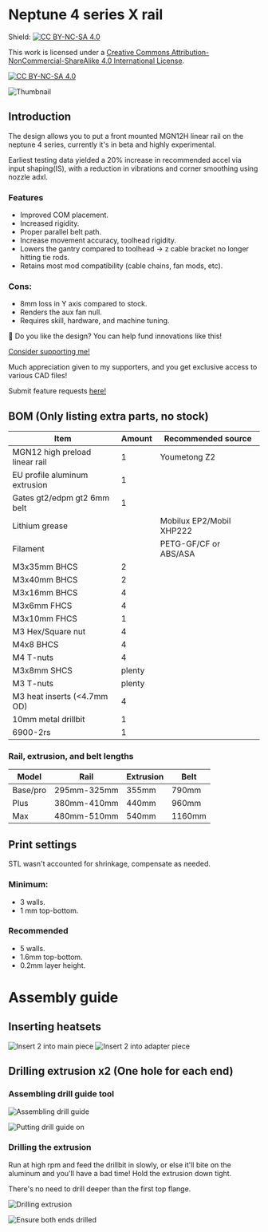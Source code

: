 # Neptune 4 series X rail

Shield: [![CC BY-NC-SA 4.0][cc-by-nc-sa-shield]][cc-by-nc-sa]

This work is licensed under a
[Creative Commons Attribution-NonCommercial-ShareAlike 4.0 International License][cc-by-nc-sa].

[![CC BY-NC-SA 4.0][cc-by-nc-sa-image]][cc-by-nc-sa]

[cc-by-nc-sa]: http://creativecommons.org/licenses/by-nc-sa/4.0/
[cc-by-nc-sa-image]: https://licensebuttons.net/l/by-nc-sa/4.0/88x31.png
[cc-by-nc-sa-shield]: https://img.shields.io/badge/License-CC%20BY--NC--SA%204.0-lightgrey.svg

![Thumbnail](Images/Thumbnail.png)

## Introduction

The design allows you to put a front mounted MGN12H linear rail on the neptune 4 series, currently it's in beta and highly experimental.

Earliest testing data yielded a 20% increase in recommended accel via input shaping(IS), with a reduction in vibrations and corner smoothing using nozzle adxl.

### Features
- Improved COM placement.
- Increased rigidity.
- Proper parallel belt path.
- Increase movement accuracy, toolhead rigidity.
- Lowers the gantry compared to toolhead -> z cable bracket no longer hitting tie rods.
- Retains most mod compatibility (cable chains, fan mods, etc).
### Cons:
- 8mm loss in Y axis compared to stock.
- Renders the aux fan null.
- Requires skill, hardware, and machine tuning.

🤩 Do you like the design? You can help fund innovations like this!

[Consider supporting me!](https://buymeacoffee.com/silencedfrost)

Much appreciation given to my supporters, and you get exclusive access to various CAD files!

Submit feature requests [here!](https://trello.com/b/vacGVoLQ/cad-modelling-requests)

## BOM (Only listing extra parts, no stock)

|Item                          |Amount|Recommended source      |
|------------------------------|------|------------------------|
|MGN12 high preload linear rail|1     |Youmetong Z2            |
|EU profile aluminum extrusion |1     |                        |
|Gates gt2/edpm gt2 6mm belt   |1     |                        |
|Lithium grease                |      |Mobilux EP2/Mobil XHP222|
|Filament                      |      |PETG-GF/CF or ABS/ASA   |
|M3x35mm BHCS                  |2     |                        |
|M3x40mm BHCS                  |2     |                        |
|M3x16mm BHCS                  |4     |                        |
|M3x6mm FHCS                   |4     |                        |
|M3x10mm FHCS                  |1     |                        |
|M3 Hex/Square nut             |4     |                        |
|M4x8 BHCS                     |4     |                        |
|M4 T-nuts                     |4     |                        |
|M3x8mm SHCS                   |plenty|                        |
|M3 T-nuts                     |plenty|                        |
|M3 heat inserts (<4.7mm OD)   |4     |                        |
|10mm metal drillbit           |1     |                        |
|6900-2rs                      |1     |                        |

### Rail, extrusion, and belt lengths

|Model   |Rail       |Extrusion       |Belt  |
|--------|-----------|----------------|------|
|Base/pro|295mm-325mm|355mm           |790mm |
|Plus    |380mm-410mm|440mm           |960mm |
|Max     |480mm-510mm|540mm           |1160mm|

## Print settings

STL wasn't accounted for shrinkage, compensate as needed.

### Minimum:
- 3 walls.
- 1 mm top-bottom.
### Recommended
- 5 walls.
- 1.6mm top-bottom.
- 0.2mm layer height.

# Assembly guide

## Inserting heatsets

![Insert 2 into main piece](Images/Main%20piece%20-%20heatset%20insert.png)
![Insert 2 into adapter piece](Images/Adapter%20piece%20-%20heatset%20insert.png)

## Drilling extrusion x2 (One hole for each end)

### Assembling drill guide tool

![Assembling drill guide](Images/Extrusion%20drill%20jig%20-%20assembly.png)

![Putting drill guide on](Images/Extrusion%20drill%20jig%20-%20assembly2.png)

### Drilling the extrusion

Run at high rpm and feed the drillbit in slowly, or else it'll bite on the aluminum and you'll have a bad time! Hold the extrusion down tight.

There's no need to drill deeper than the first top flange.

![Drilling extrusion](Images/Extrusion%20-%20drill.png)

![Ensure both ends drilled](Images/Extrusion%20-%20ensure.png)
